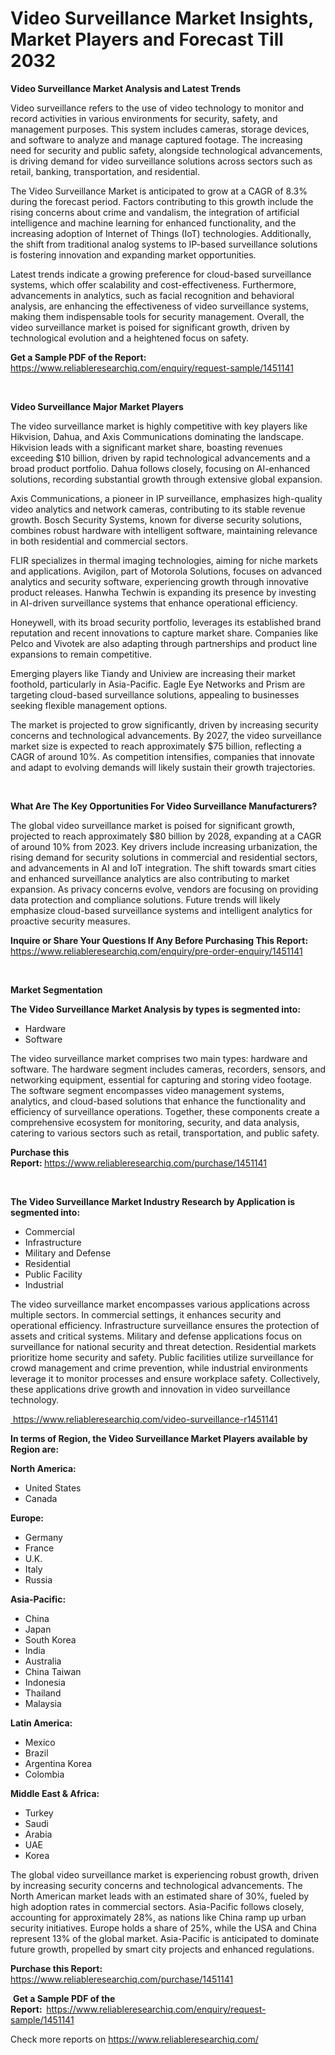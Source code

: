 <p><h1>Video Surveillance Market Insights, Market Players and Forecast Till 2032</h1></p><p><strong>Video Surveillance Market Analysis and Latest Trends</strong></p>
<p><p>Video surveillance refers to the use of video technology to monitor and record activities in various environments for security, safety, and management purposes. This system includes cameras, storage devices, and software to analyze and manage captured footage. The increasing need for security and public safety, alongside technological advancements, is driving demand for video surveillance solutions across sectors such as retail, banking, transportation, and residential.</p><p>The Video Surveillance Market is anticipated to grow at a CAGR of 8.3% during the forecast period. Factors contributing to this growth include the rising concerns about crime and vandalism, the integration of artificial intelligence and machine learning for enhanced functionality, and the increasing adoption of Internet of Things (IoT) technologies. Additionally, the shift from traditional analog systems to IP-based surveillance solutions is fostering innovation and expanding market opportunities. </p><p>Latest trends indicate a growing preference for cloud-based surveillance systems, which offer scalability and cost-effectiveness. Furthermore, advancements in analytics, such as facial recognition and behavioral analysis, are enhancing the effectiveness of video surveillance systems, making them indispensable tools for security management. Overall, the video surveillance market is poised for significant growth, driven by technological evolution and a heightened focus on safety.</p></p>
<p><strong>Get a Sample PDF of the Report:&nbsp;</strong> <a href="https://www.reliableresearchiq.com/enquiry/request-sample/1451141?utm_campaign=1743&utm_medium=2&utm_source=Github&utm_content=ia&utm_term=09032025&utm_id=video-surveillance">https://www.reliableresearchiq.com/enquiry/request-sample/1451141</a></p>
<p>&nbsp;</p>
<p><strong>Video Surveillance Major Market Players</strong></p>
<p><p>The video surveillance market is highly competitive with key players like Hikvision, Dahua, and Axis Communications dominating the landscape. Hikvision leads with a significant market share, boasting revenues exceeding $10 billion, driven by rapid technological advancements and a broad product portfolio. Dahua follows closely, focusing on AI-enhanced solutions, recording substantial growth through extensive global expansion.</p><p>Axis Communications, a pioneer in IP surveillance, emphasizes high-quality video analytics and network cameras, contributing to its stable revenue growth. Bosch Security Systems, known for diverse security solutions, combines robust hardware with intelligent software, maintaining relevance in both residential and commercial sectors.</p><p>FLIR specializes in thermal imaging technologies, aiming for niche markets and applications. Avigilon, part of Motorola Solutions, focuses on advanced analytics and security software, experiencing growth through innovative product releases. Hanwha Techwin is expanding its presence by investing in AI-driven surveillance systems that enhance operational efficiency.</p><p>Honeywell, with its broad security portfolio, leverages its established brand reputation and recent innovations to capture market share. Companies like Pelco and Vivotek are also adapting through partnerships and product line expansions to remain competitive.</p><p>Emerging players like Tiandy and Uniview are increasing their market foothold, particularly in Asia-Pacific. Eagle Eye Networks and Prism are targeting cloud-based surveillance solutions, appealing to businesses seeking flexible management options.</p><p>The market is projected to grow significantly, driven by increasing security concerns and technological advancements. By 2027, the video surveillance market size is expected to reach approximately $75 billion, reflecting a CAGR of around 10%. As competition intensifies, companies that innovate and adapt to evolving demands will likely sustain their growth trajectories.</p></p>
<p>&nbsp;</p>
<p><strong>What Are The Key Opportunities For Video Surveillance Manufacturers?</strong></p>
<p><p>The global video surveillance market is poised for significant growth, projected to reach approximately $80 billion by 2028, expanding at a CAGR of around 10% from 2023. Key drivers include increasing urbanization, the rising demand for security solutions in commercial and residential sectors, and advancements in AI and IoT integration. The shift towards smart cities and enhanced surveillance analytics are also contributing to market expansion. As privacy concerns evolve, vendors are focusing on providing data protection and compliance solutions. Future trends will likely emphasize cloud-based surveillance systems and intelligent analytics for proactive security measures.</p></p>
<p><strong>Inquire or Share Your Questions If Any Before Purchasing This Report:</strong> <a href="https://www.reliableresearchiq.com/enquiry/pre-order-enquiry/1451141?utm_campaign=1743&utm_medium=2&utm_source=Github&utm_content=ia&utm_term=09032025&utm_id=video-surveillance">https://www.reliableresearchiq.com/enquiry/pre-order-enquiry/1451141</a></p>
<p>&nbsp;</p>
<p><strong>Market Segmentation</strong></p>
<p><strong>The Video Surveillance Market Analysis by types is segmented into:</strong></p>
<p><ul><li>Hardware</li><li>Software</li></ul></p>
<p><p>The video surveillance market comprises two main types: hardware and software. The hardware segment includes cameras, recorders, sensors, and networking equipment, essential for capturing and storing video footage. The software segment encompasses video management systems, analytics, and cloud-based solutions that enhance the functionality and efficiency of surveillance operations. Together, these components create a comprehensive ecosystem for monitoring, security, and data analysis, catering to various sectors such as retail, transportation, and public safety.</p></p>
<p><strong>Purchase this Report:&nbsp;</strong><a href="https://www.reliableresearchiq.com/purchase/1451141?utm_campaign=1743&utm_medium=2&utm_source=Github&utm_content=ia&utm_term=09032025&utm_id=video-surveillance">https://www.reliableresearchiq.com/purchase/1451141</a></p>
<p>&nbsp;</p>
<p><strong>The Video Surveillance Market Industry Research by Application is segmented into:</strong></p>
<p><ul><li>Commercial</li><li>Infrastructure</li><li>Military and Defense</li><li>Residential</li><li>Public Facility</li><li>Industrial</li></ul></p>
<p><p>The video surveillance market encompasses various applications across multiple sectors. In commercial settings, it enhances security and operational efficiency. Infrastructure surveillance ensures the protection of assets and critical systems. Military and defense applications focus on surveillance for national security and threat detection. Residential markets prioritize home security and safety. Public facilities utilize surveillance for crowd management and crime prevention, while industrial environments leverage it to monitor processes and ensure workplace safety. Collectively, these applications drive growth and innovation in video surveillance technology.</p></p>
<p><a href="https://www.reliableresearchiq.com/video-surveillance-r1451141?utm_campaign=1743&utm_medium=2&utm_source=Github&utm_content=ia&utm_term=09032025&utm_id=video-surveillance">&nbsp;https://www.reliableresearchiq.com/video-surveillance-r1451141</a></p>
<p><strong>In terms of Region, the Video Surveillance Market Players available by Region are:</strong></p>
<p>
    <p> <strong> North America: </strong>
        <ul>
            <li>United States</li>
            <li>Canada</li>
        </ul>
        </p> 
    <p> <strong> Europe: </strong>
        <ul>
            <li>Germany</li>
            <li>France</li>
            <li>U.K.</li>
            <li>Italy</li>
            <li>Russia</li>
        </ul>
        </p> 
    <p> <strong> Asia-Pacific: </strong>
        <ul>
            <li>China</li>
            <li>Japan</li>
            <li>South Korea</li>
            <li>India</li>
            <li>Australia</li>
            <li>China Taiwan</li>
            <li>Indonesia</li>
            <li>Thailand</li>
            <li>Malaysia</li>
        </ul>
        </p> 
    <p> <strong> Latin America: </strong>
        <ul>
            <li>Mexico</li>
            <li>Brazil</li>
            <li>Argentina Korea</li>
            <li>Colombia</li>
        </ul>
        </p> 
    <p> <strong> Middle East & Africa: </strong>
        <ul>
            <li>Turkey</li>
            <li>Saudi</li>
            <li>Arabia</li>
            <li>UAE</li>
            <li>Korea</li>
        </ul>
    </p>
    </p>
<p><p>The global video surveillance market is experiencing robust growth, driven by increasing security concerns and technological advancements. The North American market leads with an estimated share of 30%, fueled by high adoption rates in commercial sectors. Asia-Pacific follows closely, accounting for approximately 28%, as nations like China ramp up urban security initiatives. Europe holds a share of 25%, while the USA and China represent 13% of the global market. Asia-Pacific is anticipated to dominate future growth, propelled by smart city projects and enhanced regulations.</p></p>
<p><strong>Purchase this Report: </strong><a href="https://www.reliableresearchiq.com/purchase/1451141?utm_campaign=1743&utm_medium=2&utm_source=Github&utm_content=ia&utm_term=09032025&utm_id=video-surveillance">https://www.reliableresearchiq.com/purchase/1451141</a></p>
<p>&nbsp;<strong>Get a Sample PDF of the Report:&nbsp;&nbsp;</strong><a href="https://www.reliableresearchiq.com/enquiry/request-sample/1451141?utm_campaign=1743&utm_medium=2&utm_source=Github&utm_content=ia&utm_term=09032025&utm_id=video-surveillance">https://www.reliableresearchiq.com/enquiry/request-sample/1451141</a></p>
<p><strong></strong></p>
<p>Check more reports on <a href="https://www.reliableresearchiq.com/?utm_campaign=1743&utm_medium=2&utm_source=Github&utm_content=ia&utm_term=09032025&utm_id=video-surveillance">https://www.reliableresearchiq.com/</a></p>
